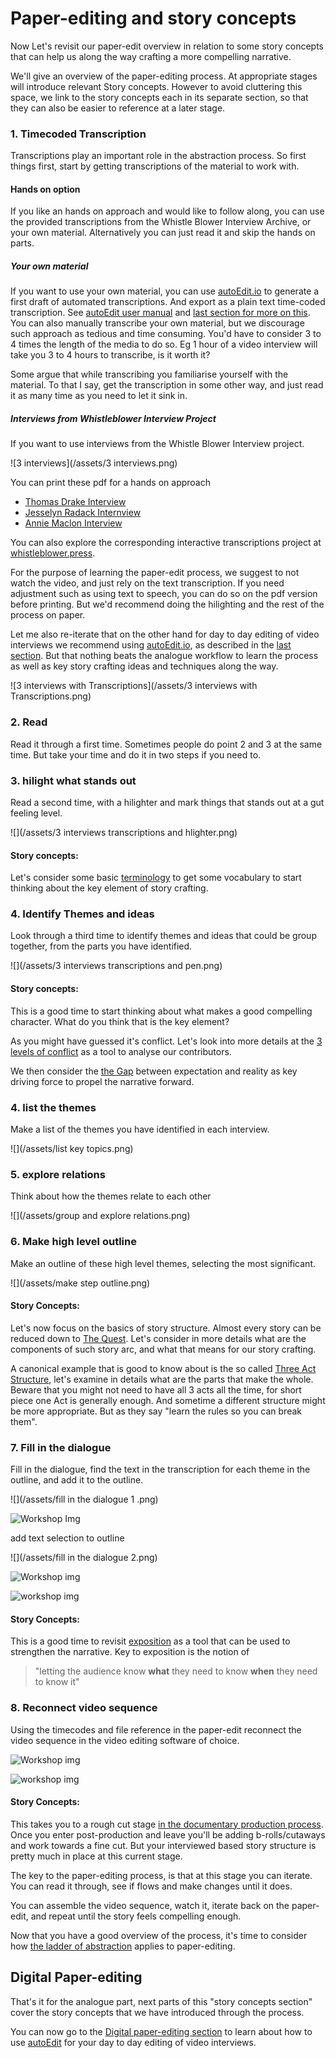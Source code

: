 # Paper-editing  and story concepts

Now Let's revisit our paper-edit overview in relation to some story concepts that can help us along the way crafting a more compelling narrative.

We'll give an overview of the paper-editing process. At appropriate stages will introduce relevant Story concepts. However to avoid cluttering this space, we link to the story concepts each in its separate section, so that they can also be easier to reference at a later stage. 

### 1. Timecoded Transcription
Transcriptions play an important role in the abstraction process. So first things first, start by getting transcriptions of the material to work with. 

#### Hands on option
If you like an hands on approach and would like to follow along, you can use the provided transcriptions from the Whistle Blower Interview Archive, or your own material. Alternatively you can just read it and skip the hands on parts. 

##### Your own material
If you want to use your own material, you can use [autoEdit.io](http://autoEdit.io) to generate a first draft of automated transcriptions. And export as a plain text time-coded transcription. See [autoEdit user manual](https://pietropassarelli.gitbooks.io/autoedit2-user-manual/content/transcribing.html) and [last section for more on this](/digital-paper-editing/autoedit-2-digital-paper-editing-software.md). You can also manually transcribe your own material, but we discourage such approach as tedious and time consuming. You'd have to consider 3 to 4 times the length of the media to do so. Eg 1 hour of a video interview will take you 3 to 4 hours to transcribe, is it worth it?

Some argue that while transcribing you familiarise yourself with the material. To that I say, get the transcription in some other way, and just read it   as many time as you need to let it sink in.

##### Interviews from Whistleblower Interview Project
If you want to use interviews from the Whistle Blower Interview project.

![3 interviews](/assets/3 interviews.png) 
 
You can print these pdf for a hands on approach

- <a href="https://github.com/pietrop/book-how-to-tell-compelling-stories-out-of-video-interviews/blob/master/pdfs/AAA_TD.pdf" target="_blank">Thomas Drake Interview</a>
- <a href="https://github.com/pietrop/book-how-to-tell-compelling-stories-out-of-video-interviews/blob/master/pdfs/AAA_JR.pdf" target="_blank">Jesselyn Radack Internview</a>
- <a href="https://github.com/pietrop/book-how-to-tell-compelling-stories-out-of-video-interviews/blob/master/pdfs/AAA_AM.pdf" target="_blank">Annie Maclon Interview</a>

You can also explore the corresponding interactive transcriptions project at <a href="http://whistleblower.press" target="_blank">whistleblower.press</a>.



For the purpose of learning the paper-edit process, we suggest to not watch the video, and just rely on the text transcription. If you need adjustment such as using text to speech, you can do so on the pdf version before printing. But we'd recommend doing the hilighting and the rest of the process on paper. 

Let me also re-iterate that on the other hand for day to day editing of video interviews we recommend using [autoEdit.io](http://autoEdit.io), as described in the [last section](/digital-paper-editing/autoedit-2-digital-paper-editing-software.md). But that nothing beats the analogue workflow to learn the process as well as key story crafting ideas and techniques along the way. 


![3 interviews with Transcriptions](/assets/3 interviews with Transcriptions.png)


### 2. Read
Read it through a first time. Sometimes people do point 2 and 3 at the same time. But take your time and do it in two steps if you need to.

### 3. hilight what stands out
Read a second time, with a hilighter and mark things that stands out at a gut feeling level.

![](/assets/3 interviews transcriptions and hlighter.png)


#### Story concepts:
Let's consider some basic [terminology](/story-concepts/terminology.md) to get some vocabulary to start thinking about the key element of story crafting.

### 4. Identify Themes and ideas
Look through a third time to identify themes and ideas that could be group together, from the parts you have identified.

![](/assets/3 interviews transcriptions and pen.png)

#### Story concepts: 

This is a good time to start thinking about what makes a good compelling character. What do you think that is the key element?

As you might have guessed it's conflict. Let's look into more details at the [3 levels of conflict](/story-concepts/levels-of-conflict.md) as a tool to analyse our contributors.

We then consider the [the Gap](/story-concepts/the-gap.md) between expectation and reality as key driving force to propel the narrative forward.


### 4. list the themes
Make a list of the themes you have identified in each interview.

![](/assets/list key topics.png)

### 5. explore relations
Think about how the themes relate to each other

![](/assets/group and explore relations.png)

### 6. Make high level outline
Make an outline of these high level themes, selecting the most significant.

![](/assets/make step outline.png)

####  Story Concepts:
Let's now focus on the basics of story structure.  Almost every story can be reduced down to [The Quest](/story-concepts/the-quest.md). Let's consider in more details what are the components of such story arc, and what that means for our story crafting.

A canonical example that is good to know about is the so called [Three Act Structure](/story-concepts/three-act-structure.md), let's examine in details what are the parts that make the whole. 
Beware that you might not need to have all 3 acts all the time, for short piece one Act is generally enough. And sometime a different structure might be more appropriate. But as they say "learn the rules so you can break them".

### 7. Fill in the dialogue
Fill in the dialogue, find the text in the transcription for each theme in the outline, and add it to the outline.


![](/assets/fill in the dialogue 1 .png)

![Workshop Img](http://pietropassarelli.com/img/wip_london_workshop_july_2016/wip_london_workshop_2016_hands_on_1.JPG)

add text selection to outline

![](/assets/fill in the dialogue 2.png)


![Workshop img](http://pietropassarelli.com/img/wip_london_workshop_july_2016/wip_london_workshop_2016_hands_on_2.JPG)

![workshop img](http://pietropassarelli.com/img/wip_london_workshop_july_2016/wip_london_workshop_2016_hands_on_4.JPG)

<!-- mention McKeen book on dialogue -->

<!-- img from other workshops such as NYC one with the groups, find on iphone -->

#### Story Concepts:



This is a good time to revisit [exposition](/story-concepts/exposition.md) as a tool that can be used to strengthen the narrative. Key to exposition is the notion of 

>"letting the audience know **what** they need to know **when** they need to know it"


### 8. Reconnect video sequence
Using the timecodes and file reference in the paper-edit reconnect the video sequence in the video editing software of choice. 

![Workshop img](http://pietropassarelli.com/img/wip_london_workshop_july_2016/wip_london_workshop_paperediting.JPG)

<!-- ![diagram](/assets/video sequence.png) -->

![workshop img](http://pietropassarelli.com/img/wip_london_workshop_july_2016/wip_london_workshop_2016_preview.JPG)

#### Story Concepts:
This takes you to a rough cut stage [in the documentary production process](/paper-editing/documentary-production-overview.md). Once you enter post-production and leave you'll be adding b-rolls/cutaways and work towards a fine cut.
But your interviewed based story structure is pretty much in place at this current stage.

The key to the paper-editing process, is that at this stage you can iterate. You can read it through, see if flows and make changes until it does.  

You can assemble the video sequence, watch it,  iterate back on the paper-edit, and repeat until the story feels compelling enough. 

Now that you have a good overview of the process, it's time to consider how [the ladder of abstraction](/paper-editing/ladder-of-abstraction-in-paper-editing.md) applies to paper-editing.

## Digital Paper-editing 

That's it for the analogue part, next parts of this "story concepts section" cover the story concepts that we have introduced through the process. 

You can now go to the [Digital paper-editing section](/digital-paper-editing/autoedit-2-digital-paper-editing-software.md)
to learn about how to use [autoEdit](http://autoEdit.io) for your day to day editing of video interviews.